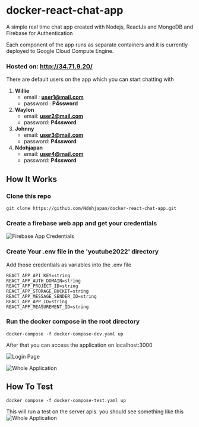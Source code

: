 # docker-react-chat-app

A simple real time chat app created with Nodejs, ReactJs and MongoDB and Firebase for Authentication

Each component of the app runs as separate containers and it is currently deployed to Google Cloud Compute Engine.

### Hosted on: http://34.71.9.20/
There are default users on the app which you can start chatting with
1. **Willie**
    - email : **user1@mail.com**
    - password : **P4ssword**
2. **Waylon**
    - email: **user2@mail.com**
    - password: **P4ssword**
3. **Johnny** 
    - email: **user3@mail.com**
    - password: **P4ssword**
3. **Ndohjapan** 
    - email: **user4@mail.com**
    - password: **P4ssword**

## How It Works

### Clone this repo
~~~
git clone https://github.com/Ndohjapan/docker-react-chat-app.git
~~~

### Create a firebase web app and get your credentials
![Firebase App Credentials](https://res.cloudinary.com/lcu-feeding/image/upload/v1681321735/react-chat-app/ezgif.com-video-to-gif_fb9xvo.gif)

### Create Your .env file in the 'youtube2022' directory

Add those credentials as variables into the .env file
~~~
REACT_APP_API_KEY=string
REACT_APP_AUTH_DOMAIN=string
REACT_APP_PROJECT_ID=string
REACT_APP_STORAGE_BUCKET=string
REACT_APP_MESSAGE_SENDER_ID=string
REACT_APP_APP_ID=string
REACT_APP_MEASUREMENT_ID=string
~~~

### Run the docker compose in the root directory
~~~
docker-compose -f docker-compose-dev.yaml up
~~~

After that you can access the application on localhost:3000

![Login Page](https://res.cloudinary.com/lcu-feeding/image/upload/v1681319987/react-chat-app/Screenshot_2023-04-12_181819_zlwwdc.png)

![Whole Application](https://res.cloudinary.com/lcu-feeding/image/upload/v1681490372/react-chat-app/d98f3dfab5ed4e56dda65180563ca4bda9768e2e_rwgzga.gif)

## How To Test
~~~
docker compose -f docker-compose-test.yaml up
~~~

This will run a test on the server apis. you should see something like this
![Whole Application](https://res.cloudinary.com/lcu-feeding/image/upload/v1681325767/react-chat-app/Screenshot_2023-04-12_195529_jpqdxj.png)